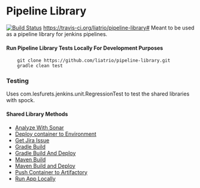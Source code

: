 # Pipeline Library
[![Build Status](https://travis-ci.org/liatrio/pipeline-library)](https://travis-ci.org/liatrio/pipeline-library)
https://travis-ci.org/liatrio/pipeline-library#
Meant to be used as a pipeline library for jenkins pipelines.

#### Run Pipeline Library Tests Locally For Development Purposes
```
    git clone https://github.com/liatrio/pipeline-library.git
    gradle clean test
```
### Testing
Uses com.lesfurets.jenkins.unit.RegressionTest to test the shared libraries with spock.



#### Shared Library Methods
* [Analyze With Sonar](vars/analyzeWithSonar.groovy)
* [Deploy container to Environment](vars/deployContainerToEnv.groovy)
* [Get Jira Issue](vars/getJiraIssue.groovy)
* [Gradle Build](vars/gradleBuild.groovy)
* [Gradle Build And Deploy](vars/gradleBuildAndDeploy.groovy)
* [Maven Build](vars/mavenBuild.groovy)
* [Maven Build and Deploy](vars/mavenBuildAndDeploy.groovy)
* [Push Container to Artifactory](vars/pushContainerToArtifactory.groovy)
* [Run App Locally](vars/runAppLocally.groovy)
